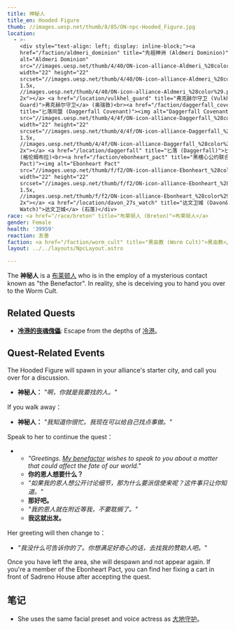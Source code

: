 ```yaml
---
title: 神秘人
title_en: Hooded Figure
thumb: //images.uesp.net/thumb/8/85/ON-npc-Hooded_Figure.jpg
location:
  - >-
    <div style="text-align: left; display: inline-block;"><a
    href="/faction/aldmeri_dominion" title="先祖神洲 (Aldmeri Dominion)"><img
    alt="Aldmeri Dominion"
    src="//images.uesp.net/thumb/4/40/ON-icon-alliance-Aldmeri_%28color%29.png"
    width="22" height="22"
    srcset="//images.uesp.net/thumb/4/40/ON-icon-alliance-Aldmeri_%28color%29.png/33px-ON-icon-alliance-Aldmeri_%28color%29.png
    1.5x,
    //images.uesp.net/thumb/4/40/ON-icon-alliance-Aldmeri_%28color%29.png/44px-ON-icon-alliance-Aldmeri_%28color%29.png
    2x"></a> <a href="/location/vulkhel_guard" title="弗克赫尔守卫 (Vulkhel
    Guard)">弗克赫尔守卫</a> (奥瑞敦)<br><a href="/faction/daggerfall_covenant"
    title="匕落同盟 (Daggerfall Covenant)"><img alt="Daggerfall Covenant"
    src="//images.uesp.net/thumb/4/4f/ON-icon-alliance-Daggerfall_%28color%29.png"
    width="22" height="22"
    srcset="//images.uesp.net/thumb/4/4f/ON-icon-alliance-Daggerfall_%28color%29.png/33px-ON-icon-alliance-Daggerfall_%28color%29.png
    1.5x,
    //images.uesp.net/thumb/4/4f/ON-icon-alliance-Daggerfall_%28color%29.png/44px-ON-icon-alliance-Daggerfall_%28color%29.png
    2x"></a> <a href="/location/daggerfall" title="匕落 (Daggerfall)">匕落</a>
    (格伦姆布拉)<br><a href="/faction/ebonheart_pact" title="黑檀心公约联合 (Ebonheart
    Pact)"><img alt="Ebonheart Pact"
    src="//images.uesp.net/thumb/f/f2/ON-icon-alliance-Ebonheart_%28color%29.png"
    width="22" height="22"
    srcset="//images.uesp.net/thumb/f/f2/ON-icon-alliance-Ebonheart_%28color%29.png/33px-ON-icon-alliance-Ebonheart_%28color%29.png
    1.5x,
    //images.uesp.net/thumb/f/f2/ON-icon-alliance-Ebonheart_%28color%29.png/44px-ON-icon-alliance-Ebonheart_%28color%29.png
    2x"></a> <a href="/location/davon_27s_watch" title="达文卫城 (Davon&#x27;s
    Watch)">达文卫城</a> (石落)</div>
race: <a href="/race/breton" title="布莱顿人 (Breton)">布莱顿人</a>
gender: Female
health: '39959'
reaction: 友善
faction: <a href="/faction/worm_cult" title="黑虫教 (Worm Cult)">黑虫教</a>
layout: ../../layouts/NpcLayout.astro

---
```


The **神秘人** is a [布莱顿人](/race/breton "布莱顿人 (Breton)") who is in the employ of a mysterious contact known as "the
Benefactor". In reality, she is deceiving you to hand you over to the Worm Cult.

## Related Quests

- **[冷港的丧魂傀儡](/quest/soul_shriven_in_coldharbour "冷港的丧魂傀儡 (Soul Shriven in Coldharbour)")**: Escape from the depths of
  [冷港](/location/coldharbour "冷港 (Coldharbour)")。

## Quest-Related Events

The Hooded Figure will spawn in your alliance's starter city, and call you over for a discussion.

- **神秘人：** _"啊，你就是我要找的人。"_

If you walk away：

- **神秘人：** _"我知道你很忙。我现在可以给自己找点事做。"_

Speak to her to continue the quest：

-
  - _"Greetings. [My benefactor](/npc/the_benefactor "恩人 (The Benefactor)") wishes to speak to you about a matter that
    could affect the fate of our world."_
  - **你的恩人想要什么？**
  - _"如果我的恩人想公开讨论细节，那为什么要派信使来呢？这件事只让你知道。"_
  - **那好吧。**
  - _"我的恩人就在附近等我，不要耽搁了。"_
  - **我这就出发。**

Her greeting will then change to：

- _"我没什么可告诉你的了。你想满足好奇心的话，去找我的赞助人吧。"_

Once you have left the area, she will despawn and not appear again. If you're a member of the Ebonheart Pact, you can
find her fixing a cart in front of Sadreno House after accepting the quest.

## 笔记

- She uses the same facial preset and voice actress as [大地守护](/npc/the_groundskeeper "大地守护 (The Groundskeeper)")。
